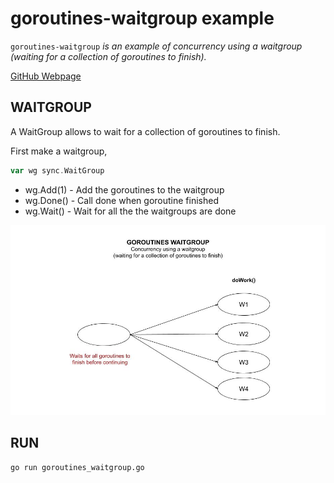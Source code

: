 # goroutines-waitgroup example

`goroutines-waitgroup` _is an example of
concurrency using a waitgroup (waiting for a collection of goroutines to finish)._

[GitHub Webpage](https://jeffdecola.github.io/my-go-examples/)

## WAITGROUP

A WaitGroup allows to wait for a collection of goroutines to finish.

First make a waitgroup,

```go
var wg sync.WaitGroup
```

* wg.Add(1) - Add the goroutines to the waitgroup
* wg.Done() - Call done when goroutine finished
* wg.Wait() - Wait for all the the waitgroups are done

![IMAGE - goroutines-waitgroup - IMAGE](../../docs/pics/goroutines-waitgroup.jpg)

## RUN

```bash
go run goroutines_waitgroup.go
```
